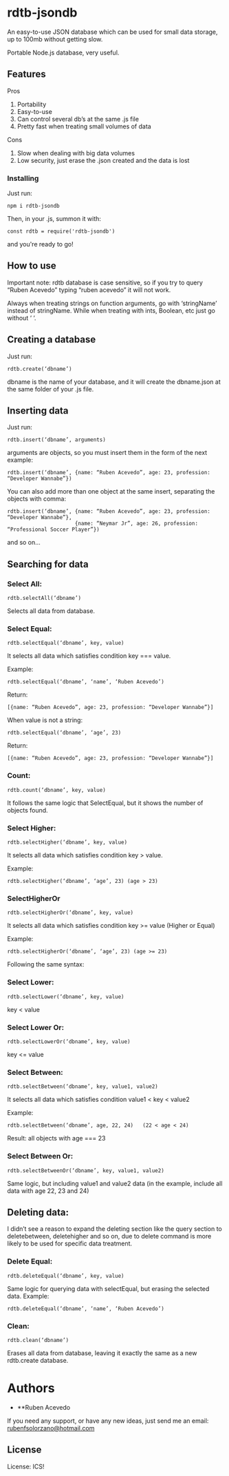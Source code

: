 # rdtb-jsondb

An easy-to-use JSON database which can be used for small data storage, up to 100mb without getting slow.

Portable Node.js database, very useful.

## Features

Pros
1.	Portability
2.	Easy-to-use
3.	Can control several db’s at the same .js file
4.	Pretty fast when treating small volumes of data

Cons
1.	Slow when dealing with big data volumes
2.	Low security, just erase the .json created and the data is lost

### Installing

Just run: 
```
npm i rdtb-jsondb
```

Then, in your .js, summon it with:
```
const rdtb = require('rdtb-jsondb')
```

and you're ready to go!

## How to use

Important note: rdtb database is case sensitive, so if you try to query “Ruben Acevedo” typing “ruben acevedo” it will not work.

Always when treating strings on function arguments, go with ‘stringName’ instead of stringName. While when treating with ints, Boolean, etc just go without ‘ ‘.

## Creating a database 

Just run:

```
rdtb.create(‘dbname’) 
```

dbname is the name of your database, and it will create the dbname.json at the same folder of your .js file.


## Inserting data

Just run:  
```
rdtb.insert(‘dbname’, arguments)
```

arguments are objects, so you must insert them in the form of the next example:

```
rdtb.insert(‘dbname’, {name: “Ruben Acevedo”, age: 23, profession: “Developer Wannabe”})
```

You can also add more than one object at the same insert, separating the objects with comma:

```
rdtb.insert(‘dbname’, {name: “Ruben Acevedo”, age: 23, profession: “Developer Wannabe”}, 
                      {name: “Neymar Jr”, age: 26, profession: “Professional Soccer Player”})
```

and so on…

## Searching for data

### Select All:
```
rdtb.selectAll(‘dbname’)
```
Selects all data from database.

### Select Equal:
```
rdtb.selectEqual(‘dbname’, key, value)
```

It selects all data which satisfies condition key === value.

Example: 
``` 
rdtb.selectEqual(‘dbname’, ‘name’, ‘Ruben Acevedo’) 
```
Return: 
```
[{name: “Ruben Acevedo”, age: 23, profession: “Developer Wannabe”}]
```
When value is not a string: 
``` 
rdtb.selectEqual(‘dbname’, ‘age’, 23)
```
Return: 
``` 
[{name: “Ruben Acevedo”, age: 23, profession: “Developer Wannabe”}]
```

### Count: 
```
rdtb.count(‘dbname’, key, value)
```

It follows the same logic that SelectEqual, but it shows the number of objects found.


### Select Higher:
```
rdtb.selectHigher(‘dbname’, key, value)
```
It selects all data which satisfies condition key > value.

Example: 
```
rdtb.selectHigher(‘dbname’, ‘age’, 23) (age > 23) 
```

### SelectHigherOr
```
rdtb.selectHigherOr(‘dbname’, key, value)
```
It selects all data which satisfies condition key >= value (Higher or Equal)

Example: 
```
rdtb.selectHigherOr(‘dbname’, ‘age’, 23) (age >= 23)
```
Following the same syntax:


### Select Lower: 
```
rdtb.selectLower(‘dbname’, key, value)
```

key < value



### Select Lower Or:
```
rdtb.selectLowerOr(‘dbname’, key, value)
```
key <= value


### Select Between:
```
rdtb.selectBetween(‘dbname’, key, value1, value2)
```
It selects all data which satisfies condition value1 < key < value2

Example: 
```
rdtb.selectBetween(‘dbname’, age, 22, 24)   (22 < age < 24)
```
Result: all objects with age === 23


### Select Between Or:
```
rdtb.selectBetweenOr(‘dbname’, key, value1, value2)
```
Same logic, but including value1 and value2 data (in the example, include all data with age 22, 23 and 24)

## Deleting data:

I didn’t see a reason to expand the deleting section like the query section to deletebetween, deletehigher and so on, due to delete command is more likely to be used for specific data treatment. 

### Delete Equal:
```
rdtb.deleteEqual(‘dbname’, key, value)
```
Same logic for querying data with selectEqual, but erasing the selected data.
Example: 
```
rdtb.deleteEqual(‘dbname’, ‘name’, ‘Ruben Acevedo’)
```

### Clean: 

``` 
rdtb.clean(‘dbname’)
```
Erases all data from database, leaving it exactly the same as a new rdtb.create database.


# Authors

* **Ruben Acevedo

If you need any support, or have any new ideas, just send me an email: rubenfsolorzano@hotmail.com

## License

License: ICS!


